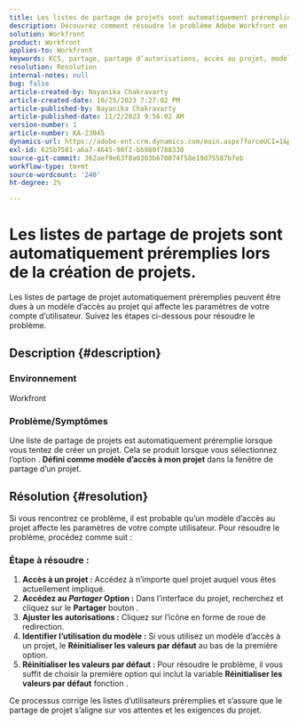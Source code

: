 ```yaml
---
title: Les listes de partage de projets sont automatiquement préremplies lors de la création de projets.
description: Découvrez comment résoudre le problème Adobe Workfront en raison duquel les listes de partage de projet sont automatiquement préremplies lors de la création de nouveaux projets.
solution: Workfront
product: Workfront
applies-to: Workfront
keywords: KCS, partage, partage d’autorisations, accès au projet, modèle d’accès au projet, Workfront
resolution: Resolution
internal-notes: null
bug: false
article-created-by: Nayanika Chakravarty
article-created-date: 10/25/2023 7:27:02 PM
article-published-by: Nayanika Chakravarty
article-published-date: 11/2/2023 9:56:02 AM
version-number: 1
article-number: KA-23045
dynamics-url: https://adobe-ent.crm.dynamics.com/main.aspx?forceUCI=1&pagetype=entityrecord&etn=knowledgearticle&id=a3a23476-6c73-ee11-9ae7-6045bd006295
exl-id: 625b7581-a6a7-4645-90f2-bb980f788330
source-git-commit: 362aef9e63f8a0303b670074f58e19d75587bfeb
workflow-type: tm+mt
source-wordcount: '240'
ht-degree: 2%

---
```


# Les listes de partage de projets sont automatiquement préremplies lors de la création de projets.


Les listes de partage de projet automatiquement préremplies peuvent être dues à un modèle d’accès au projet qui affecte les paramètres de votre compte d’utilisateur. Suivez les étapes ci-dessous pour résoudre le problème.

## Description {#description}


### <b>Environnement</b>

Workfront

### <b>Problème/Symptômes</b>

Une liste de partage de projets est automatiquement préremplie lorsque vous tentez de créer un projet. Cela se produit lorsque vous sélectionnez l’option . <b>Défini comme modèle d’accès à mon projet</b> dans la fenêtre de partage d’un projet.


## Résolution {#resolution}


Si vous rencontrez ce problème, il est probable qu’un modèle d’accès au projet affecte les paramètres de votre compte utilisateur. Pour résoudre le problème, procédez comme suit :

### Étape à résoudre :  

1. <b>Accès à un projet :</b> Accédez à n’importe quel projet auquel vous êtes actuellement impliqué.
2. <b>Accédez au *Partager* Option :</b> Dans l’interface du projet, recherchez et cliquez sur le <b>Partager</b> bouton .
3. <b>Ajuster les autorisations :</b> Cliquez sur l’icône en forme de roue de redirection.
4. <b>Identifier l’utilisation du modèle :</b> Si vous utilisez un modèle d’accès à un projet, le <b>Réinitialiser les valeurs par défaut</b> au bas de la première option.
5. <b>Réinitialiser les valeurs par défaut :</b> Pour résoudre le problème, il vous suffit de choisir la première option qui inclut la variable <b>Réinitialiser les valeurs par défaut</b> fonction .


Ce processus corrige les listes d’utilisateurs préremplies et s’assure que le partage de projet s’aligne sur vos attentes et les exigences du projet.
